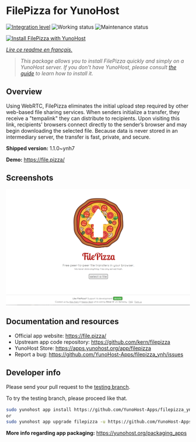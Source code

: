 <!--
N.B.: This README was automatically generated by https://github.com/YunoHost/apps/tree/master/tools/README-generator
It shall NOT be edited by hand.
-->

# FilePizza for YunoHost

[![Integration level](https://dash.yunohost.org/integration/filepizza.svg)](https://dash.yunohost.org/appci/app/filepizza) ![Working status](https://ci-apps.yunohost.org/ci/badges/filepizza.status.svg) ![Maintenance status](https://ci-apps.yunohost.org/ci/badges/filepizza.maintain.svg)

[![Install FilePizza with YunoHost](https://install-app.yunohost.org/install-with-yunohost.svg)](https://install-app.yunohost.org/?app=filepizza)

*[Lire ce readme en français.](./README_fr.md)*

> *This package allows you to install FilePizza quickly and simply on a YunoHost server.
If you don't have YunoHost, please consult [the guide](https://yunohost.org/#/install) to learn how to install it.*

## Overview

Using WebRTC, FilePizza eliminates the initial upload step required by other web-based file sharing services. When senders initialize a transfer, they receive a "tempalink" they can distribute to recipients. Upon visiting this link, recipients' browsers connect directly to the sender’s browser and may begin downloading the selected file. Because data is never stored in an intermediary server, the transfer is fast, private, and secure.

**Shipped version:** 1.1.0~ynh7

**Demo:** https://file.pizza/

## Screenshots

![Screenshot of FilePizza](./doc/screenshots/screenshot.png)

## Documentation and resources

* Official app website: <https://file.pizza/>
* Upstream app code repository: <https://github.com/kern/filepizza>
* YunoHost Store: <https://apps.yunohost.org/app/filepizza>
* Report a bug: <https://github.com/YunoHost-Apps/filepizza_ynh/issues>

## Developer info

Please send your pull request to the [testing branch](https://github.com/YunoHost-Apps/filepizza_ynh/tree/testing).

To try the testing branch, please proceed like that.

``` bash
sudo yunohost app install https://github.com/YunoHost-Apps/filepizza_ynh/tree/testing --debug
or
sudo yunohost app upgrade filepizza -u https://github.com/YunoHost-Apps/filepizza_ynh/tree/testing --debug
```

**More info regarding app packaging:** <https://yunohost.org/packaging_apps>
